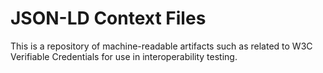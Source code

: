 # JSON-LD Context Files

This is a repository of machine-readable artifacts such as related to W3C Verifiable Credentials for use in interoperability testing.